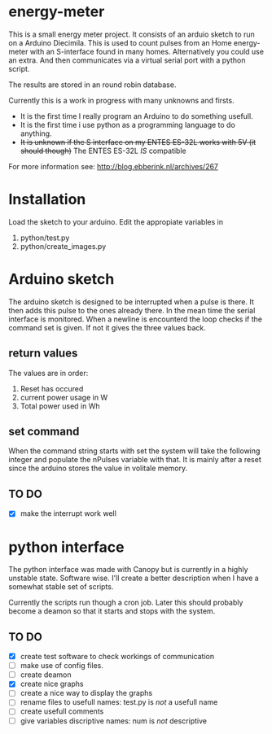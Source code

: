 energy-meter
============
This is a small energy meter project.
It consists of an arduio sketch to run on a Arduino Diecimila.
This is used to count pulses from an Home energy-meter with an S-interface found in many homes. Alternatively you could use an extra.
And then communicates via a virtual serial port with a python script.

The results are stored in an round robin database.

Currently this is a work in progress with many unknowns and firsts.

* It is the first time I really program an Arduino to do something usefull.
* It is the first time i use python as a programming language to do anything.
* ~~It is unknown if the S interface on my ENTES ES-32L works with 5V (it should though)~~ The ENTES ES-32L _IS_ compatible

For more information see:
http://blog.ebberink.nl/archives/267

Installation
============

Load the sketch to your arduino. 
Edit the appropiate variables in
1. python/test.py
2. python/create_images.py





Arduino sketch
=============

The arduino sketch is designed to be interrupted when a pulse is there. It then adds this pulse to the ones already there.
In the mean time the serial interface is monitored. When a newline is encounterd the loop checks if the command set is given. If not it gives the three values back.

return values
-------------
The values are in order:
1. Reset has occured
2. current power usage in W
3. Total power used in Wh

set command
-----------
When the command string starts with set the system will take the following integer and populate the nPulses variable with that.
It is mainly after a reset since the arduino stores the value in volitale memory.

TO DO
-----
- [x] make the interrupt work well

python interface
================
The python interface was made with Canopy but is currently in a highly unstable state. Software wise. I'll create a better description when I have a somewhat stable set of scripts. 

Currently the scripts run though a cron job. Later this should probably become a deamon so that it starts and stops with the system.

TO DO
-----
- [x] create test software to check workings of communication
- [ ] make use of config files.
- [ ] create deamon
- [X] create nice graphs
- [ ] create a nice way to display the graphs
- [ ] rename files to usefull names: test.py is *not* a usefull name
- [ ] create usefull comments
- [ ] give variables discriptive names: num is *not* descriptive
